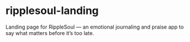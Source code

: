 # ripplesoul-landing
Landing page for RippleSoul — an emotional journaling and praise app to say what matters before it’s too late.
